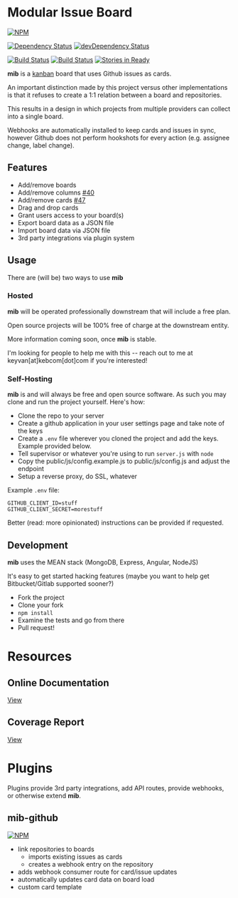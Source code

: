 # Modular Issue Board

[![NPM][npm-badge-img]][npm-badge-link]

[![Dependency Status][dep-img]][dep-link]
[![devDependency Status][dev-dep-img]][dev-dep-link]

[![Build Status][strider-build-status-img]][strider-build-status-link]
[![Build Status](https://drone.io/github.com/keyvanfatehi/mib/status.png)](https://drone.io/github.com/keyvanfatehi/mib/latest)
[![Stories in Ready](https://badge.waffle.io/keyvanfatehi/mib.png?label=ready&title=Ready)](https://waffle.io/keyvanfatehi/mib)

[dev-dep-img]: https://david-dm.org/keyvanfatehi/mib/dev-status.svg
[dev-dep-link]: https://david-dm.org/keyvanfatehi/mib#info=devDependencies
[dep-img]: https://david-dm.org/keyvanfatehi/mib.svg
[dep-link]: https://david-dm.org/keyvanfatehi/mib
[npm-badge-img]: https://nodei.co/npm/mib.png?downloads=true&stars=true
[npm-badge-link]: https://nodei.co/npm/mib/
[strider-build-status-img]: https://strider.critiqueapp.com/keyvanfatehi/mib/badge
[strider-build-status-link]: https://strider.critiqueapp.com/keyvanfatehi/mib

**mib** is a [kanban](http://en.wikipedia.org/wiki/Kanban_%28development%29) board that uses Github issues as cards.

An important distinction made by this project versus other implementations is that it refuses to create a 1:1 relation between a board and repositories.

This results in a design in which projects from multiple providers can collect into a single board.

Webhooks are automatically installed to keep cards and issues in sync, however Github does not perform hookshots for every action (e.g. assignee change, label change).

## Features

* Add/remove boards
* Add/remove columns [#40](https://github.com/keyvanfatehi/mib/issues/40)
* Add/remove cards [#47](https://github.com/keyvanfatehi/mib/issues/47)
* Drag and drop cards
* Grant users access to your board(s)
* Export board data as a JSON file
* Import board data via JSON file
* 3rd party integrations via plugin system

## Usage

There are (will be) two ways to use **mib**

### Hosted

**mib** will be operated professionally downstream that will include a free plan.

Open source projects will be 100% free of charge at the downstream entity.

More information coming soon, once **mib** is stable.

I'm looking for people to help me with this -- reach out to me at keyvan[at]kebcom[dot]com if you're interested!

### Self-Hosting

**mib** is and will always be free and open source software. As such you may clone and run the project yourself.
Here's how:

* Clone the repo to your server
* Create a github application in your user settings page and take note of the keys
* Create a `.env` file wherever you cloned the project and add the keys. Example provided below.
* Tell supervisor or whatever you're using to run `server.js` with `node`
* Copy the public/js/config.example.js to public/js/config.js and adjust the endpoint
* Setup a reverse proxy, do SSL, whatever

Example `.env` file:

```
GITHUB_CLIENT_ID=stuff
GITHUB_CLIENT_SECRET=morestuff
```

Better (read: more opinionated) instructions can be provided if requested.

## Development

**mib** uses the MEAN stack (MongoDB, Express, Angular, NodeJS)

It's easy to get started hacking features (maybe you want to help get Bitbucket/Gitlab supported sooner?)

* Fork the project
* Clone your fork
* `npm install`
* Examine the tests and go from there
* Pull request!

# Resources

## Online Documentation

[View](https://keyvanfatehi.github.com/mib)

## Coverage Report

[View](https://keyvanfatehi.github.com/mib/coverage/lcov-report/)

# Plugins

Plugins provide 3rd party integrations, add API routes, provide webhooks, or otherwise extend **mib**.

## mib-github

[![NPM](https://nodei.co/npm/mib-github.png?mini=true)](https://nodei.co/npm/mib-github/)

* link repositories to boards
  * imports existing issues as cards
  * creates a webhook entry on the repository
* adds webhook consumer route for card/issue updates
* automatically updates card data on board load
* custom card template

